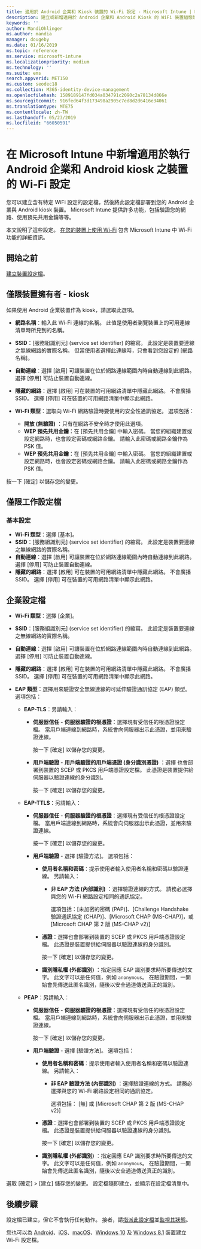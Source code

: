 ```yaml
---
title: 適用於 Android 企業和 Kiosk 裝置的 Wi-Fi 設定 - Microsoft Intune | Microsoft Docs
description: 建立或新增適用於 Android 企業和 Android Kiosk 的 WiFi 裝置組態設定檔。 請查看不同的設定，包括在 Microsoft Intune 中新增憑證、選擇 EAP 類型，以及選取驗證方法。 針對 Kiosk 裝置，也請輸入您網路的預先共用金鑰。
keywords: ''
author: MandiOhlinger
ms.author: mandia
manager: dougeby
ms.date: 01/16/2019
ms.topic: reference
ms.service: microsoft-intune
ms.localizationpriority: medium
ms.technology: ''
ms.suite: ems
search.appverid: MET150
ms.custom: seodec18
ms.collection: M365-identity-device-management
ms.openlocfilehash: 1589189147fd034a034791c2090c2a78134d866e
ms.sourcegitcommit: 916fed64f3d173498a2905c7ed8d2d6416e34061
ms.translationtype: MTE75
ms.contentlocale: zh-TW
ms.lasthandoff: 05/23/2019
ms.locfileid: "66050591"
---
```

# <a name="add-wi-fi-settings-for-devices-running-android-enterprise-and-android-kiosk-in-microsoft-intune"></a>在 Microsoft Intune 中新增適用於執行 Android 企業和 Android kiosk 之裝置的 Wi-Fi 設定

您可以建立含有特定 WiFi 設定的設定檔，然後將此設定檔部署到您的 Android 企業與 Android kiosk 裝置。 Microsoft Intune 提供許多功能，包括驗證您的網路、使用預先共用金鑰等等。

本文說明了這些設定。 [在您的裝置上使用 Wi-Fi](wi-fi-settings-configure.md) 包含 Microsoft Intune 中 Wi-Fi 功能的詳細資訊。

## <a name="before-you-begin"></a>開始之前

[建立裝置設定檔](wi-fi-settings-configure.md#create-a-device-profile)。

## <a name="device-owner-only---kiosk"></a>僅限裝置擁有者 - kiosk

如果使用 Android 企業裝置作為 kiosk，請選取此選項。

- **網路名稱**：輸入此 Wi-Fi 連線的名稱。 此值是使用者瀏覽裝置上的可用連線清單時所見到的名稱。
- **SSID**：[服務組識別元] (service set identifier) 的縮寫。 此設定是裝置要連線之無線網路的實際名稱。 但當使用者選擇此連線時，只會看到您設定的 [網路名稱]。
- **自動連線**：選擇 [啟用] 可讓裝置在位於網路連線範圍內時自動連線到此網路。 選擇 [停用] 可防止裝置自動連線。
- **隱藏的網路**：選擇 [啟用] 可在裝置的可用網路清單中隱藏此網路。 不會廣播 SSID。 選擇 [停用] 可在裝置的可用網路清單中顯示此網路。
- **Wi-Fi 類型**：選取向 Wi-Fi 網路驗證時要使用的安全性通訊協定。 選項包括：

  - **開放 (無驗證)** ：只有在網路不安全時才使用此選項。
  - **WEP 預先共用金鑰**：在 [預先共用金鑰] 中輸入密碼。 當您的組織建置或設定網路時，也會設定密碼或網路金鑰。 請輸入此密碼或網路金鑰作為 PSK 值。
  - **WEP 預先共用金鑰**：在 [預先共用金鑰] 中輸入密碼。 當您的組織建置或設定網路時，也會設定密碼或網路金鑰。 請輸入此密碼或網路金鑰作為 PSK 值。

按一下 [確定] 以儲存您的變更。

## <a name="work-profile-only"></a>僅限工作設定檔

### <a name="basic-settings"></a>基本設定

- **Wi-Fi 類型**：選擇 [基本]。
- **SSID**：[服務組識別元] (service set identifier) 的縮寫。 此設定是裝置要連線之無線網路的實際名稱。
- **自動連線**：選擇 [啟用] 可讓裝置在位於網路連線範圍內時自動連線到此網路。 選擇 [停用] 可防止裝置自動連線。
- **隱藏的網路**：選擇 [啟用] 可在裝置的可用網路清單中隱藏此網路。 不會廣播 SSID。 選擇 [停用] 可在裝置的可用網路清單中顯示此網路。

## <a name="enterprise-profile"></a>企業設定檔

- **Wi-Fi 類型**：選擇 [企業]。
- **SSID**：[服務組識別元] (service set identifier) 的縮寫。 此設定是裝置要連線之無線網路的實際名稱。
- **自動連線**：選擇 [啟用] 可讓裝置在位於網路連線範圍內時自動連線到此網路。 選擇 [停用] 可防止裝置自動連線。
- **隱藏的網路**：選擇 [啟用] 可在裝置的可用網路清單中隱藏此網路。 不會廣播 SSID。 選擇 [停用] 可在裝置的可用網路清單中顯示此網路。
- **EAP 類型**：選擇用來驗證安全無線連線的可延伸驗證通訊協定 (EAP) 類型。 選項包括： 

  - **EAP-TLS**：另請輸入：

    - **伺服器信任** - **伺服器驗證的根憑證**：選擇現有受信任的根憑證設定檔。 當用戶端連線到網路時，系統會向伺服器出示此憑證，並用來驗證連線。

      按一下 [確定] 以儲存您的變更。

    - **用戶端驗證** - **用戶端驗證的用戶端憑證 (身分識別憑證)** ：選擇 也會部署到裝置的 SCEP 或 PKCS 用戶端憑證設定檔。 此憑證是裝置提供給伺服器以驗證連線的身分識別。

      按一下 [確定] 以儲存您的變更。

  - **EAP-TTLS**：另請輸入：

    - **伺服器信任** - **伺服器驗證的根憑證**：選擇現有受信任的根憑證設定檔。 當用戶端連線到網路時，系統會向伺服器出示此憑證，並用來驗證連線。

      按一下 [確定] 以儲存您的變更。

    - **用戶端驗證** - 選擇 [驗證方法]。 選項包括：

      - **使用者名稱和密碼**：提示使用者輸入使用者名稱和密碼以驗證連線。 另請輸入：
        - **非 EAP 方法 (內部識別)** ：選擇驗證連線的方式。 請務必選擇與您的 Wi-Fi 網路設定相同的通訊協定。

          選項包括：[未加密的密碼 (PAP)]、[Challenge Handshake 驗證通訊協定 (CHAP)]、[Microsoft CHAP (MS-CHAP)]，或 [Microsoft CHAP 第 2 版 (MS-CHAP v2)]

      - **憑證**：選擇也會部署到裝置的 SCEP 或 PKCS 用戶端憑證設定檔。 此憑證是裝置提供給伺服器以驗證連線的身分識別。

        按一下 [確定] 以儲存您的變更。

      - **識別隱私權 (外部識別)** ：指定回應 EAP 識別要求時所要傳送的文字。 此文字可以是任何值，例如 `anonymous`。 在驗證期間，一開始會先傳送此匿名識別，隨後以安全通道傳送真正的識別。

  - **PEAP**：另請輸入：

    - **伺服器信任** - **伺服器驗證的根憑證**：選擇現有受信任的根憑證設定檔。 當用戶端連線到網路時，系統會向伺服器出示此憑證，並用來驗證連線。

      按一下 [確定] 以儲存您的變更。

    - **用戶端驗證** - 選擇 [驗證方法]。 選項包括：

      - **使用者名稱和密碼**：提示使用者輸入使用者名稱和密碼以驗證連線。 另請輸入：
        - **非 EAP 驗證方法 (內部識別)** ：選擇驗證連線的方式。 請務必選擇與您的 Wi-Fi 網路設定相同的通訊協定。

          選項包括： [無] 或 [Microsoft CHAP 第 2 版 (MS-CHAP v2)]

      - **憑證**：選擇也會部署到裝置的 SCEP 或 PKCS 用戶端憑證設定檔。 此憑證是裝置提供給伺服器以驗證連線的身分識別。

        按一下 [確定] 以儲存您的變更。

      - **識別隱私權 (外部識別)** ：指定回應 EAP 識別要求時所要傳送的文字。 此文字可以是任何值，例如 `anonymous`。 在驗證期間，一開始會先傳送此匿名識別，隨後以安全通道傳送真正的識別。

選取 [確定] > [建立] 儲存您的變更。 設定檔隨即建立，並顯示在設定檔清單中。

## <a name="next-steps"></a>後續步驟

設定檔已建立，但它不會執行任何動作。 接者，請[指派此設定檔](device-profile-assign.md)並[監視其狀態](device-profile-monitor.md)。

您也可以為 [Android](wi-fi-settings-android.md)、[iOS](wi-fi-settings-ios.md)、[macOS](wi-fi-settings-macos.md)、[Windows 10](wi-fi-settings-windows.md) 及 [Windows 8.1](wi-fi-settings-import-windows-8-1.md) 裝置建立 Wi-Fi 設定檔。
